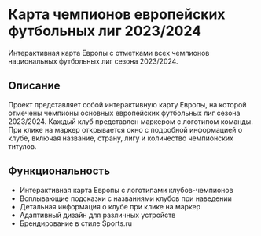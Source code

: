# Карта чемпионов европейских футбольных лиг 2023/2024

Интерактивная карта Европы с отметками всех чемпионов национальных футбольных лиг сезона 2023/2024.

## Описание

Проект представляет собой интерактивную карту Европы, на которой отмечены чемпионы основных европейских футбольных лиг сезона 2023/2024. Каждый клуб представлен маркером с логотипом команды. При клике на маркер открывается окно с подробной информацией о клубе, включая название, страну, лигу и количество чемпионских титулов.

## Функциональность

- Интерактивная карта Европы с логотипами клубов-чемпионов
- Всплывающие подсказки с названиями клубов при наведении
- Детальная информация о клубе при клике на маркер
- Адаптивный дизайн для различных устройств
- Брендирование в стиле Sports.ru 